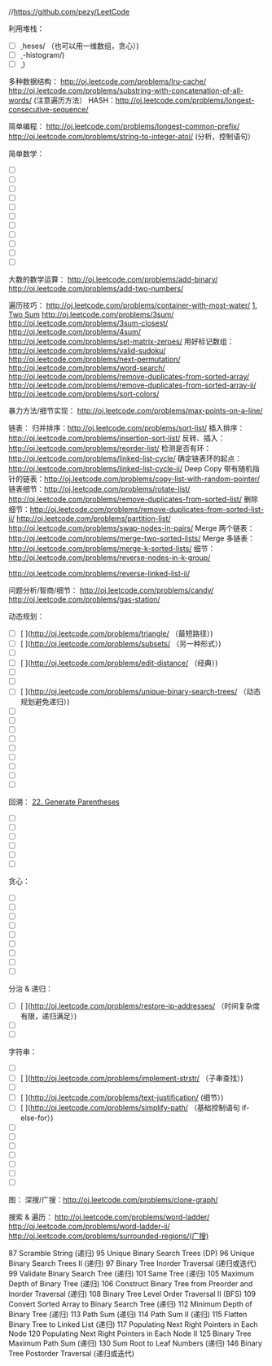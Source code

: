 //https://github.com/pezy/LeetCode

利用堆栈：
- [ ] [ ](http://oj.leetcode.com/problems/longest-valid-parent)heses/ （也可以用一维数组，贪心）)
- [ ] [ ](http://oj.leetcode.com/problems/largest-rectangle-in)-histogram/)
- [ ] [ ](http://oj.leetcode.com/problems/trapping-rain-water/))

多种数据结构：
http://oj.leetcode.com/problems/lru-cache/
http://oj.leetcode.com/problems/substring-with-concatenation-of-all-words/ (注意遍历方法）
HASH：http://oj.leetcode.com/problems/longest-consecutive-sequence/

简单编程：
http://oj.leetcode.com/problems/longest-common-prefix/
http://oj.leetcode.com/problems/string-to-integer-atoi/  (分析，控制语句）

简单数学：

- [ ] [ ](http://oj.leetcode.com/problems/reverse-integer/)
- [ ] [ ](http://oj.leetcode.com/problems/plus-one/)
- [ ] [ ](http://oj.leetcode.com/problems/unique-paths/)
- [ ] [ ](http://oj.leetcode.com/problems/palindrome-number/)
- [ ] [ ](http://oj.leetcode.com/problems/permutation-sequence/)
- [ ] [ ](http://oj.leetcode.com/problems/merge-intervals/)
- [ ] [ ](http://oj.leetcode.com/problems/valid-number/)
- [ ] [ ](http://oj.leetcode.com/problems/climbing-stairs/)
- [ ] [ ](http://oj.leetcode.com/problems/integer-to-roman/)
- [ ] [ ](http://oj.leetcode.com/problems/divide-two-integers/)
- [ ] [ ](http://oj.leetcode.com/problems/insert-interval/(区间))

大数的数学运算：
http://oj.leetcode.com/problems/add-binary/
http://oj.leetcode.com/problems/add-two-numbers/

遍历技巧：
http://oj.leetcode.com/problems/container-with-most-water/
[1. Two Sum](http://oj.leetcode.com/problems/two-sum/)
http://oj.leetcode.com/problems/3sum/
http://oj.leetcode.com/problems/3sum-closest/
http://oj.leetcode.com/problems/4sum/
http://oj.leetcode.com/problems/set-matrix-zeroes/
用好标记数组：http://oj.leetcode.com/problems/valid-sudoku/
http://oj.leetcode.com/problems/next-permutation/
http://oj.leetcode.com/problems/word-search/
http://oj.leetcode.com/problems/remove-duplicates-from-sorted-array/
http://oj.leetcode.com/problems/remove-duplicates-from-sorted-array-ii/
http://oj.leetcode.com/problems/sort-colors/

暴力方法/细节实现：
http://oj.leetcode.com/problems/max-points-on-a-line/

链表：
归并排序：http://oj.leetcode.com/problems/sort-list/
插入排序：http://oj.leetcode.com/problems/insertion-sort-list/
反转、插入：http://oj.leetcode.com/problems/reorder-list/
检测是否有环：http://oj.leetcode.com/problems/linked-list-cycle/
确定链表环的起点：http://oj.leetcode.com/problems/linked-list-cycle-ii/
Deep Copy 带有随机指针的链表：http://oj.leetcode.com/problems/copy-list-with-random-pointer/
链表细节：http://oj.leetcode.com/problems/rotate-list/
http://oj.leetcode.com/problems/remove-duplicates-from-sorted-list/
删除细节：http://oj.leetcode.com/problems/remove-duplicates-from-sorted-list-ii/
http://oj.leetcode.com/problems/partition-list/
http://oj.leetcode.com/problems/swap-nodes-in-pairs/
Merge 两个链表：http://oj.leetcode.com/problems/merge-two-sorted-lists/
Merge 多链表：http://oj.leetcode.com/problems/merge-k-sorted-lists/
细节：http://oj.leetcode.com/problems/reverse-nodes-in-k-group/

http://oj.leetcode.com/problems/reverse-linked-list-ii/

问题分析/智商/细节：
http://oj.leetcode.com/problems/candy/
http://oj.leetcode.com/problems/gas-station/

动态规划：
- [ ] [ ](http://oj.leetcode.com/problems/triangle/  （最短路径）)
- [ ] [ ](http://oj.leetcode.com/problems/subsets/ （另一种形式）)
- [ ] [ ](http://oj.leetcode.com/problems/subsets-ii/)
- [ ] [ ](http://oj.leetcode.com/problems/edit-distance/ （经典）)
- [ ] [ ](http://oj.leetcode.com/problems/word-break/)
- [ ] [ ](http://oj.leetcode.com/problems/word-break-ii/)
- [ ] [ ](http://oj.leetcode.com/problems/unique-binary-search-trees/  （动态规划避免递归）)
- [ ] [ ](http://oj.leetcode.com/problems/unique-paths-ii/)
- [ ] [ ](http://oj.leetcode.com/problems/scramble-string/)
- [ ] [ ](http://oj.leetcode.com/problems/palindrome-partitioning/)
- [ ] [ ](http://oj.leetcode.com/problems/palindrome-partitioning-ii/)
- [ ] [ ](http://oj.leetcode.com/problems/interleaving-string/)
- [ ] [ ](http://oj.leetcode.com/problems/distinct-subsequences/)
- [ ] [ ](http://oj.leetcode.com/problems/decode-ways/)
- [ ] [ ](http://oj.leetcode.com/problems/gray-code/)
- [ ] [ ](http://oj.leetcode.com/problems/minimum-path-sum/)

回溯：
[22. Generate Parentheses](http://oj.leetcode.com/problems/generate-parentheses/)
- [ ] [ ](http://oj.leetcode.com/problems/combination-sum/)
- [ ] [ ](http://oj.leetcode.com/problems/combination-sum-ii/)
- [ ] [ ](http://oj.leetcode.com/problems/sudoku-solver/)
- [ ] [ ](http://oj.leetcode.com/problems/n-queens/(经典N皇后))
- [ ] [ ](http://oj.leetcode.com/problems/n-queens-ii/)
- [ ] [ ](http://oj.leetcode.com/problems/letter-combinations-of-a-phone-number/)

贪心：
- [ ] [ ](http://oj.leetcode.com/problems/best-time-to-buy-and-sell-stock/)
- [ ] [ ](http://oj.leetcode.com/problems/jump-game/)
- [ ] [ ](http://oj.leetcode.com/problems/jump-game-ii/)
- [ ] [ ](http://oj.leetcode.com/problems/best-time-to-buy-and-sell-stock-ii/)
- [ ] [ ](http://oj.leetcode.com/problems/best-time-to-buy-and-sell-stock-iii/)
- [ ] [ ](http://oj.leetcode.com/problems/maximum-subarray/)
- [ ] [ ](http://oj.leetcode.com/problems/minimum-window-substring/)
- [ ] [ ](http://oj.leetcode.com/problems/maximal-rectangle/)
- [ ] [ ](http://oj.leetcode.com/problems/longest-substring-without-repeating-characters/)

分治 & 递归：
- [ ] [ ](http://oj.leetcode.com/problems/restore-ip-addresses/  （时间复杂度有限，递归满足）)
- [ ] [ ](http://oj.leetcode.com/problems/permutations/)
- [ ] [ ](http://oj.leetcode.com/problems/permutations-ii/)

字符串：
- [ ] [ ](http://oj.leetcode.com/problems/count-and-say/)
- [ ] [ ](http://oj.leetcode.com/problems/implement-strstr/  （子串查找）)
- [ ] [ ](http://oj.leetcode.com/problems/anagrams/)
- [ ] [ ](http://oj.leetcode.com/problems/text-justification/ (细节）)
- [ ] [ ](http://oj.leetcode.com/problems/simplify-path/  （基础控制语句 if-else-for）)
- [ ] [ ](http://oj.leetcode.com/problems/multiply-strings/)
- [ ] [ ](http://oj.leetcode.com/problems/regular-expression-matching/)
- [ ] [ ](http://oj.leetcode.com/problems/wildcard-matching/)
- [ ] [ ](http://oj.leetcode.com/problems/longest-palindromic-substring/)
- [ ] [ ](http://oj.leetcode.com/problems/zigzag-conversion/)
- [ ] [ ](http://oj.leetcode.com/problems/length-of-last-word/)
- [ ] [ ](http://oj.leetcode.com/problems/valid-palindrome/)

图：
深搜/广搜：http://oj.leetcode.com/problems/clone-graph/

搜索 & 遍历：
http://oj.leetcode.com/problems/word-ladder/
http://oj.leetcode.com/problems/word-ladder-ii/
http://oj.leetcode.com/problems/surrounded-regions/(广搜)




87 Scramble String (递归)
95 Unique Binary Search Trees (DP)
96 Unique Binary Search Trees II (递归)
97 Binary Tree Inorder Traversal (递归或迭代)
99 Validate Binary Search Tree (递归)
101 Same Tree (递归)
105  Maximum Depth of Binary Tree (递归)
106  Construct Binary Tree from Preorder and Inorder Traversal (递归)
108  Binary Tree Level Order Traversal II (BFS)
109  Convert Sorted Array to Binary Search Tree (递归)
112  Minimum Depth of Binary Tree (递归)
113  Path Sum (递归)
114  Path Sum II (递归)
115  Flatten Binary Tree to Linked List (递归)
117  Populating Next Right Pointers in Each Node
120  Populating Next Right Pointers in Each Node II
125  Binary Tree Maximum Path Sum (递归)
130  Sum Root to Leaf Numbers (递归)
146  Binary Tree Postorder Traversal (递归或迭代)